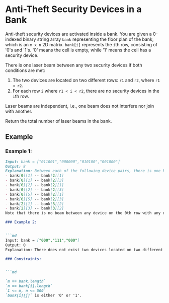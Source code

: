 # Anti-Theft Security Devices in a Bank

Anti-theft security devices are activated inside a bank. You are given a 0-indexed binary string array `bank` representing the floor plan of the bank, which is an `m x n` 2D matrix. `bank[i]` represents the `i`th row, consisting of '0's and '1's. '0' means the cell is empty, while '1' means the cell has a security device.

There is one laser beam between any two security devices if both conditions are met:

1. The two devices are located on two different rows: `r1` and `r2`, where `r1 < r2`.
2. For each row `i` where `r1 < i < r2`, there are no security devices in the `i`th row.

Laser beams are independent, i.e., one beam does not interfere nor join with another.

Return the total number of laser beams in the bank.

## Example

### Example 1:

```md
Input: bank = ["011001","000000","010100","001000"]
Output: 8
Explanation: Between each of the following device pairs, there is one beam. In total, there are 8 beams:
- bank[0][1] -- bank[2][1]
- bank[0][1] -- bank[2][3]
- bank[0][2] -- bank[2][1]
- bank[0][2] -- bank[2][3]
- bank[0][5] -- bank[2][1]
- bank[0][5] -- bank[2][3]
- bank[2][1] -- bank[3][2]
- bank[2][3] -- bank[3][2]
Note that there is no beam between any device on the 0th row with any on the 3rd row. This is because the 2nd row contains security devices, which breaks the second condition.

### Example 2:


```md
Input: bank = ["000","111","000"]
Output: 0
Explanation: There does not exist two devices located on two different rows.

### Constraints:


```md

`m == bank.length`
`n == bank[i].length`
`1 <= m, n <= 500`
`bank[i][j]` is either '0' or '1'.
